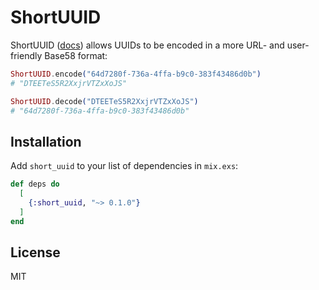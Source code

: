 # ShortUUID



ShortUUID ([docs](https://hexdocs.pm/short_uuid)) allows UUIDs to be encoded in a more URL- and user-friendly Base58
format:

```elixir
ShortUUID.encode("64d7280f-736a-4ffa-b9c0-383f43486d0b")
# "DTEETeS5R2XxjrVTZxXoJS"

ShortUUID.decode("DTEETeS5R2XxjrVTZxXoJS")
# "64d7280f-736a-4ffa-b9c0-383f43486d0b"
```

## Installation

Add `short_uuid` to your list of dependencies in `mix.exs`:

```elixir
def deps do
  [
    {:short_uuid, "~> 0.1.0"}
  ]
end
```

## License

MIT
